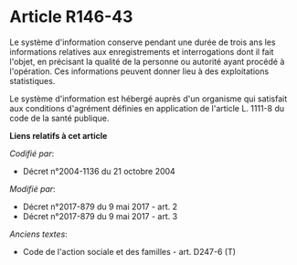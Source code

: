 # Article R146-43

Le système d'information conserve pendant une durée de trois ans les informations relatives aux enregistrements et
interrogations dont il fait l'objet, en précisant la qualité de la personne ou autorité ayant procédé à l'opération. Ces
informations peuvent donner lieu à des exploitations statistiques.

Le système d'information est hébergé auprès d'un organisme qui satisfait aux conditions d'agrément définies en application de
l'article L. 1111-8 du code de la santé publique.

**Liens relatifs à cet article**

_Codifié par_:

  - Décret n°2004-1136 du 21 octobre 2004

_Modifié par_:

  - Décret n°2017-879 du 9 mai 2017 - art. 2
  - Décret n°2017-879 du 9 mai 2017 - art. 3

_Anciens textes_:

  - Code de l'action sociale et des familles - art. D247-6 (T)
